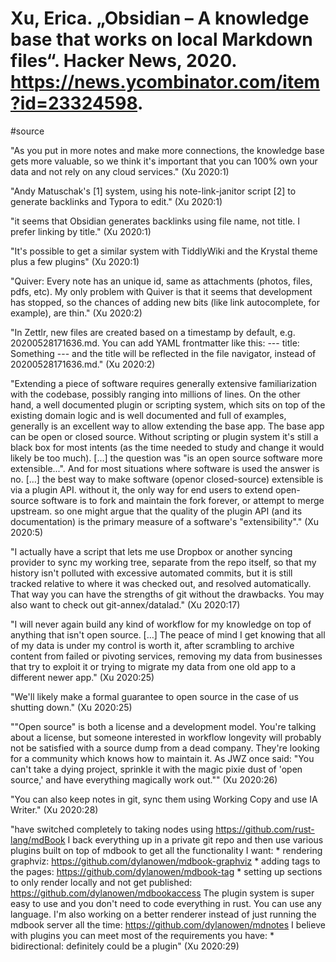 # Xu, Erica. „Obsidian – A knowledge base that works on local Markdown files“. Hacker News, 2020. https://news.ycombinator.com/item?id=23324598.
 #source

"As you put in more notes and make more connections, the knowledge base gets more valuable, so we think it's important that you can 100% own your data and not rely on any cloud services." (Xu 2020:1)

"Andy Matuschak's [1] system, using his note-link-janitor script [2] to generate backlinks and Typora to edit." (Xu 2020:1)

"it seems that Obsidian generates backlinks using file name, not title. I prefer linking by title." (Xu 2020:1)

"It's possible to get a similar system with TiddlyWiki and the Krystal theme plus a few plugins" (Xu 2020:1)

"Quiver: Every note has an unique id, same as attachments (photos, files, pdfs, etc). My only problem with Quiver is that it seems that development has stopped, so the chances of adding new bits (like link autocomplete, for example), are thin." (Xu 2020:2)

"In Zettlr, new files are created based on a timestamp by default, e.g. 20200528171636.md. You can add YAML frontmatter like this: --- title: Something --- and the title will be reflected in the file navigator, instead of 20200528171636.md." (Xu 2020:2)

"Extending a piece of software requires generally extensive familiarization with the codebase, possibly ranging into millions of lines. On the other hand, a well documented plugin or scripting system, which sits on top of the existing domain logic and is well documented and full of examples, generally is an excellent way to allow extending the base app. The base app can be open or closed source. Without scripting or plugin system it's still a black box for most intents (as the time needed to study and change it would likely be too much). […] the question was "is an open source software more extensible...". And for most situations where software is used the answer is no. […] the best way to make software (openor closed-source) extensible is via a plugin API. without it, the only way for end users to extend open-source software is to fork and maintain the fork forever, or attempt to merge upstream. so one might argue that the quality of the plugin API (and its documentation) is the primary measure of a software's "extensibility"." (Xu 2020:5)

"I actually have a script that lets me use Dropbox or another syncing provider to sync my working tree, separate from the repo itself, so that my history isn't polluted with excessive automated commits, but it is still tracked relative to where it was checked out, and resolved automatically. That way you can have the strengths of git without the drawbacks. You may also want to check out git-annex/datalad." (Xu 2020:17)

"I will never again build any kind of workflow for my knowledge on top of anything that isn't open source. […] The peace of mind I get knowing that all of my data is under my control is worth it, after scrambling to archive content from failed or pivoting services, removing my data from businesses that try to exploit it or trying to migrate my data from one old app to a different newer app." (Xu 2020:25)

"We'll likely make a formal guarantee to open source in the case of us shutting down." (Xu 2020:25)

""Open source" is both a license and a development model. You're talking about a license, but someone interested in workflow longevity will probably not be satisfied with a source dump from a dead company. They're looking for a community which knows how to maintain it. As JWZ once said: "You can't take a dying project, sprinkle it with the magic pixie dust of 'open source,' and have everything magically work out."" (Xu 2020:26)

"You can also keep notes in git, sync them using Working Copy and use IA Writer." (Xu 2020:28)

"have switched completely to taking nodes using https://github.com/rust-lang/mdBook I back everything up in a private git repo and then use various plugins built on top of mdbook to get all the functionality I want: * rendering graphviz: https://github.com/dylanowen/mdbook-graphviz * adding tags to the pages: https://github.com/dylanowen/mdbook-tag * setting up sections to only render locally and not get published: https://github.com/dylanowen/mdbookaccess The plugin system is super easy to use and you don't need to code everything in rust. You can use any language. I'm also working on a better renderer instead of just running the mdbook server all the time: https://github.com/dylanowen/mdnotes I believe with plugins you can meet most of the requirements you have: * bidirectional: definitely could be a plugin" (Xu 2020:29)
